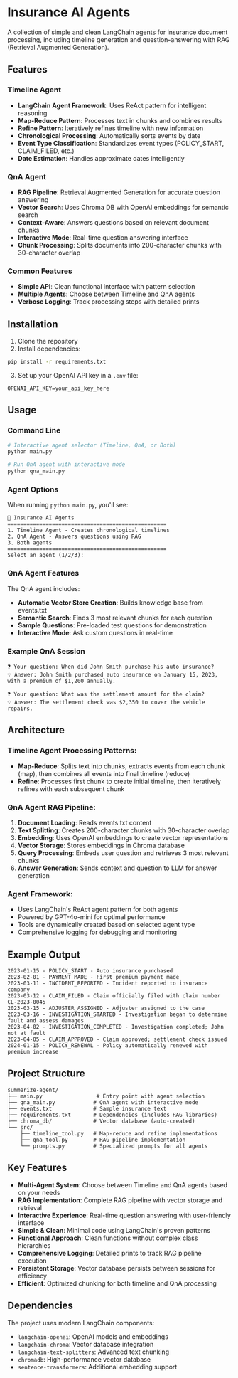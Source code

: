# Insurance AI Agents

A collection of simple and clean LangChain agents for insurance document processing, including timeline generation and question-answering with RAG (Retrieval Augmented Generation).

## Features

### Timeline Agent

- **LangChain Agent Framework**: Uses ReAct pattern for intelligent reasoning
- **Map-Reduce Pattern**: Processes text in chunks and combines results
- **Refine Pattern**: Iteratively refines timeline with new information
- **Chronological Processing**: Automatically sorts events by date
- **Event Type Classification**: Standardizes event types (POLICY_START, CLAIM_FILED, etc.)
- **Date Estimation**: Handles approximate dates intelligently

### QnA Agent

- **RAG Pipeline**: Retrieval Augmented Generation for accurate question answering
- **Vector Search**: Uses Chroma DB with OpenAI embeddings for semantic search
- **Context-Aware**: Answers questions based on relevant document chunks
- **Interactive Mode**: Real-time question answering interface
- **Chunk Processing**: Splits documents into 200-character chunks with 30-character overlap

### Common Features

- **Simple API**: Clean functional interface with pattern selection
- **Multiple Agents**: Choose between Timeline and QnA agents
- **Verbose Logging**: Track processing steps with detailed prints

## Installation

1. Clone the repository
2. Install dependencies:

```bash
pip install -r requirements.txt
```

3. Set up your OpenAI API key in a `.env` file:

```
OPENAI_API_KEY=your_api_key_here
```

## Usage

### Command Line

```bash
# Interactive agent selector (Timeline, QnA, or Both)
python main.py

# Run QnA agent with interactive mode
python qna_main.py
```

### Agent Options

When running `python main.py`, you'll see:

```
🚀 Insurance AI Agents
==================================================
1. Timeline Agent - Creates chronological timelines
2. QnA Agent - Answers questions using RAG
3. Both agents
==================================================
Select an agent (1/2/3):
```

### QnA Agent Features

The QnA agent includes:

- **Automatic Vector Store Creation**: Builds knowledge base from events.txt
- **Semantic Search**: Finds 3 most relevant chunks for each question
- **Sample Questions**: Pre-loaded test questions for demonstration
- **Interactive Mode**: Ask custom questions in real-time

### Example QnA Session

```
❓ Your question: When did John Smith purchase his auto insurance?
💡 Answer: John Smith purchased auto insurance on January 15, 2023, with a premium of $1,200 annually.

❓ Your question: What was the settlement amount for the claim?
💡 Answer: The settlement check was $2,350 to cover the vehicle repairs.
```

## Architecture

### Timeline Agent Processing Patterns:

- **Map-Reduce**: Splits text into chunks, extracts events from each chunk (map), then combines all events into final timeline (reduce)
- **Refine**: Processes first chunk to create initial timeline, then iteratively refines with each subsequent chunk

### QnA Agent RAG Pipeline:

1. **Document Loading**: Reads events.txt content
2. **Text Splitting**: Creates 200-character chunks with 30-character overlap
3. **Embedding**: Uses OpenAI embeddings to create vector representations
4. **Vector Storage**: Stores embeddings in Chroma database
5. **Query Processing**: Embeds user question and retrieves 3 most relevant chunks
6. **Answer Generation**: Sends context and question to LLM for answer generation

### Agent Framework:

- Uses LangChain's ReAct agent pattern for both agents
- Powered by GPT-4o-mini for optimal performance
- Tools are dynamically created based on selected agent type
- Comprehensive logging for debugging and monitoring

## Example Output

```
2023-01-15 - POLICY_START - Auto insurance purchased
2023-02-01 - PAYMENT_MADE - First premium payment made
2023-03-11 - INCIDENT_REPORTED - Incident reported to insurance company
2023-03-12 - CLAIM_FILED - Claim officially filed with claim number CL-2023-0045
2023-03-15 - ADJUSTER_ASSIGNED - Adjuster assigned to the case
2023-03-16 - INVESTIGATION_STARTED - Investigation began to determine fault and assess damages
2023-04-02 - INVESTIGATION_COMPLETED - Investigation completed; John not at fault
2023-04-05 - CLAIM_APPROVED - Claim approved; settlement check issued
2024-01-15 - POLICY_RENEWAL - Policy automatically renewed with premium increase
```

## Project Structure

```
summerize-agent/
├── main.py                 # Entry point with agent selection
├── qna_main.py            # QnA agent with interactive mode
├── events.txt             # Sample insurance text
├── requirements.txt       # Dependencies (includes RAG libraries)
├── chroma_db/             # Vector database (auto-created)
└── src/
    ├── timeline_tool.py   # Map-reduce and refine implementations
    ├── qna_tool.py        # RAG pipeline implementation
    └── prompts.py         # Specialized prompts for all agents
```

## Key Features

- **Multi-Agent System**: Choose between Timeline and QnA agents based on your needs
- **RAG Implementation**: Complete RAG pipeline with vector storage and retrieval
- **Interactive Experience**: Real-time question answering with user-friendly interface
- **Simple & Clean**: Minimal code using LangChain's proven patterns
- **Functional Approach**: Clean functions without complex class hierarchies
- **Comprehensive Logging**: Detailed prints to track RAG pipeline execution
- **Persistent Storage**: Vector database persists between sessions for efficiency
- **Efficient**: Optimized chunking for both timeline and QnA processing

## Dependencies

The project uses modern LangChain components:

- `langchain-openai`: OpenAI models and embeddings
- `langchain-chroma`: Vector database integration
- `langchain-text-splitters`: Advanced text chunking
- `chromadb`: High-performance vector database
- `sentence-transformers`: Additional embedding support
